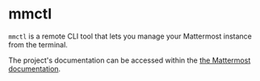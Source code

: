 # mmctl

`mmctl` is a remote CLI tool that lets you manage your Mattermost instance from the terminal.

The project's documentation can be accessed within the [the Mattermost documentation](https://docs.mattermost.com/manage/mmctl-command-line-tool.html).
